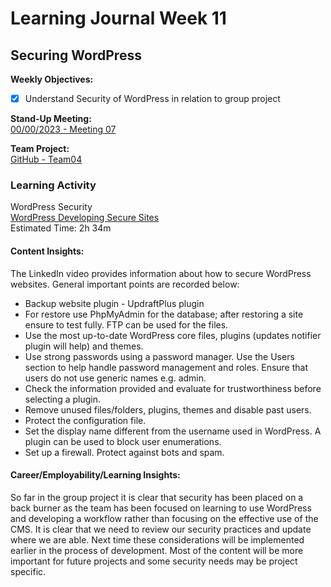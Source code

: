 # Learning Journal Week 11

## Securing WordPress

**Weekly Objectives:**

- [x] Understand Security of WordPress in relation to group project

**Stand-Up Meeting:** <br>
[00/00/2023 - Meeting 07]()

**Team Project:** <br>
[GitHub - Team04](https://github.com/cp3402-students/cp3402-2023-a2-team04)

### Learning Activity

WordPress Security <br>
[WordPress Developing Secure Sites](https://www.linkedin.com/learning/wordpress-developing-secure-sites/welcome?u=2223545) <br>
Estimated Time: 2h 34m

#### Content Insights:

The LinkedIn video provides information about how to secure WordPress websites. General important points are recorded
below:

* Backup website plugin - UpdraftPlus plugin
* For restore use PhpMyAdmin for the database; after restoring a site ensure to test fully. FTP can be used for the
  files.
* Use the most up-to-date WordPress core files, plugins (updates notifier plugin will help) and themes.
* Use strong passwords using a password manager. Use the Users section to help handle password management and roles.
  Ensure that users do not use generic names e.g. admin.
* Check the information provided and evaluate for trustworthiness before selecting a plugin.
* Remove unused files/folders, plugins, themes and disable past users.
* Protect the configuration file.
* Set the display name different from the username used in WordPress. A plugin can be used to block user enumerations.
* Set up a firewall. Protect against bots and spam.

#### Career/Employability/Learning Insights:

So far in the group project it is clear that security has been placed on a back burner as the team
has been focused on learning to use WordPress and developing a workflow rather than focusing on the effective use of the
CMS. It is clear that we need to review our security practices and update where we are able. Next time these
considerations will be implemented earlier in the process of development. Most of the content will be more important for
future projects and some security needs may be project specific. 